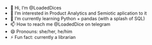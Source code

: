 - 👋 Hi, I’m @LoadedDices
- 👀 I’m interested in Product Analytics and Semiotic aplication to it
- 🌱 I’m currently learning Python + pandas (with a splash of SQL)
- 📫 How to reach me @LoadedDice on telegram
- 😄 Pronouns: she/her, he/him
- ⚡ Fun fact: currently a librarian 

<!---
LoadedDices/LoadedDices is a ✨ special ✨ repository because its `README.md` (this file) appears on your GitHub profile.
You can click the Preview link to take a look at your changes.
--->
